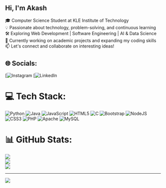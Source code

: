 ## Hi, I'm Akash
🎓 Computer Science Student at KLE Institute of Technology<br>
💡 Passionate about technology, problem-solving, and continuous learning<br> 
🛠️ Exploring Web Development | Software Engineering | AI & Data Science<br>
🌱 Currently working on academic projects and expanding my coding skills<br>
📫 Let's connect and collaborate on interesting ideas!<br>

## 🌐 Socials:
[![Instagram](https://www.instagram.com/akash___kumbar/)
[![LinkedIn](https://www.linkedin.com/in/akash-kumbar-061861295/)

# 💻 Tech Stack:
![Python](https://img.shields.io/badge/python-3670A0?style=flat-square&logo=python&logoColor=ffdd54) ![Java](https://img.shields.io/badge/java-%23ED8B00.svg?style=flat-square&logo=openjdk&logoColor=white) ![JavaScript](https://img.shields.io/badge/javascript-%23323330.svg?style=flat-square&logo=javascript&logoColor=%23F7DF1E) ![HTML5](https://img.shields.io/badge/html5-%23E34F26.svg?style=flat-square&logo=html5&logoColor=white) ![C](https://img.shields.io/badge/c-%2300599C.svg?style=flat-square&logo=c&logoColor=white) ![Bootstrap](https://img.shields.io/badge/bootstrap-%238511FA.svg?style=flat-square&logo=bootstrap&logoColor=white) ![NodeJS](https://img.shields.io/badge/node.js-6DA55F?style=flat-square&logo=node.js&logoColor=white) ![CSS3](https://img.shields.io/badge/css3-%231572B6.svg?style=flat-square&logo=css3&logoColor=white) ![PHP](https://img.shields.io/badge/php-%23777BB4.svg?style=flat-square&logo=php&logoColor=white) ![Apache](https://img.shields.io/badge/apache-%23D42029.svg?style=flat-square&logo=apache&logoColor=white) ![MySQL](https://img.shields.io/badge/mysql-4479A1.svg?style=flat-square&logo=mysql&logoColor=white)
# 📊 GitHub Stats:
![](https://github-readme-stats.vercel.app/api?username=Akashkumbar013&theme=merko&hide_border=false&include_all_commits=false&count_private=false)<br/>
![](https://nirzak-streak-stats.vercel.app/?user=Akashkumbar013&theme=merko&hide_border=false)<br/>
![](https://github-readme-stats.vercel.app/api/top-langs/?username=Akashkumbar013&theme=merko&hide_border=false&include_all_commits=false&count_private=false&layout=compact)

---
[![](https://visitcount.itsvg.in/api?id=Akashkumbar013&icon=0&color=0)](https://visitcount.itsvg.in)

<!-- Proudly created with GPRM ( https://gprm.itsvg.in ) -->
